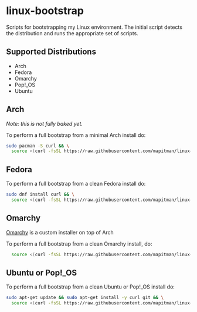 # linux-bootstrap

Scripts for bootstrapping my Linux environment. The initial script
detects the distribution and runs the appropriate set of scripts.

## Supported Distributions

- Arch
- Fedora
- Omarchy
- Pop!_OS
- Ubuntu

## Arch

_Note: this is not fully baked yet._ 

To perform a full bootstrap from a minimal Arch install do:

```sh
sudo pacman -S curl && \
  source <(curl -fsSL https://raw.githubusercontent.com/mapitman/linux-bootstrap/main/bootstrap)
```

## Fedora

To perform a full bootstrap from a clean Fedora install do:

```sh
sudo dnf install curl && \
  source <(curl -fsSL https://raw.githubusercontent.com/mapitman/linux-bootstrap/main/bootstrap)
```

## Omarchy

[Omarchy](https://omarchy.org) is a custom installer on top of Arch

To perform a full bootstrap from a clean Omarchy install, do:

```sh
  source <(curl -fsSL https://raw.githubusercontent.com/mapitman/linux-bootstrap/main/bootstrap)
```

## Ubuntu or Pop!_OS

To perform a full bootstrap from a clean Ubuntu or Pop!_OS install do:

```sh
sudo apt-get update && sudo apt-get install -y curl git && \
  source <(curl -fsSL https://raw.githubusercontent.com/mapitman/linux-bootstrap/main/bootstrap)
```
